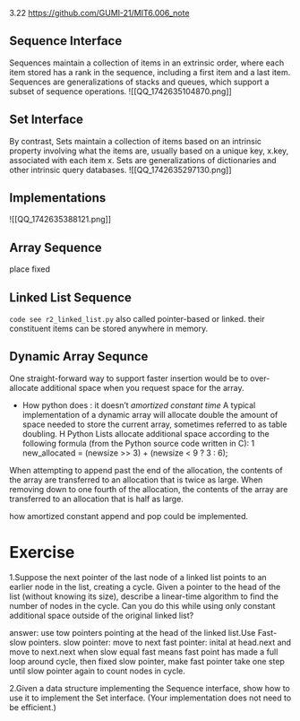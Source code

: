 3.22 https://github.com/GUMI-21/MIT6.006_note
## Sequence Interface
Sequences maintain a collection of items in an extrinsic order, where each item stored has a rank in the sequence, including a first item and a last item.
Sequences are generalizations of stacks and queues, which support a subset of sequence operations.
![[QQ_1742635104870.png]]
## Set Interface
By contrast, Sets maintain a collection of items based on an intrinsic property involving what the items are, usually based on a unique key, x.key, associated with each item x. Sets are generalizations of dictionaries and other intrinsic query databases.
![[QQ_1742635297130.png]]
## Implementations
![[QQ_1742635388121.png]]
## Array Sequence
place fixed
## Linked List Sequence
`code see r2_linked_list.py`
also called pointer-based or linked.
their constituent items can be stored anywhere in memory.
## Dynamic Array Sequnce
One straight-forward way to support faster insertion would be to over-allocate additional space when you request space for the array.
+ How python does   : it doesn’t
*amortized constant time*
A typical implementation of a dynamic array will allocate double the amount of space needed to store the current array, sometimes referred to as table doubling. H
Python Lists allocate additional space according to the following formula (from the Python source code written in C): 1 new_allocated = (newsize >> 3) + (newsize < 9 ? 3 : 6);

When attempting to append past the end of the allocation, the contents of the array are transferred to an allocation that is twice as large. When removing down to one fourth of the allocation, the contents of the array are transferred to an allocation that is half as large.

how amortized constant append and pop could be implemented. 
# Exercise
1.Suppose the next pointer of the last node of a linked list points to an earlier node in the list, creating a cycle. Given a pointer to the head of the list (without knowing its size), describe a linear-time algorithm to find the number of nodes in the cycle. Can you do this while using only constant additional space outside of the original linked list?

answer: use tow pointers pointing at the head of the linked list.Use Fast-slow pointers.
slow pointer: move to next
fast pointer: inital at head.next and move to next.next
when slow equal fast means fast point has made a full loop around cycle, then fixed slow pointer, make fast pointer take one step until slow pointer again to count nodes in cycle.

2.Given a data structure implementing the Sequence interface, show how to use it to implement the Set interface. (Your implementation does not need to be efficient.)
